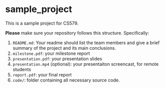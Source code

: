 # sample_project

This is a sample project for CS579.

**Please** make sure your repository follows this structure. Specifically:

1. `README.md`: Your readme should list the team members and give a brief summary of the project and its main conclusions.
2. `milestone.pdf`: your milestone report
3. `presentation.pdf`: your presentation slides
4. `presentation.mp4` (optional): your presentaiton screencast, for remote students
5. `report.pdf`: your final report
6. `code/`: folder containing all necessary source code.
